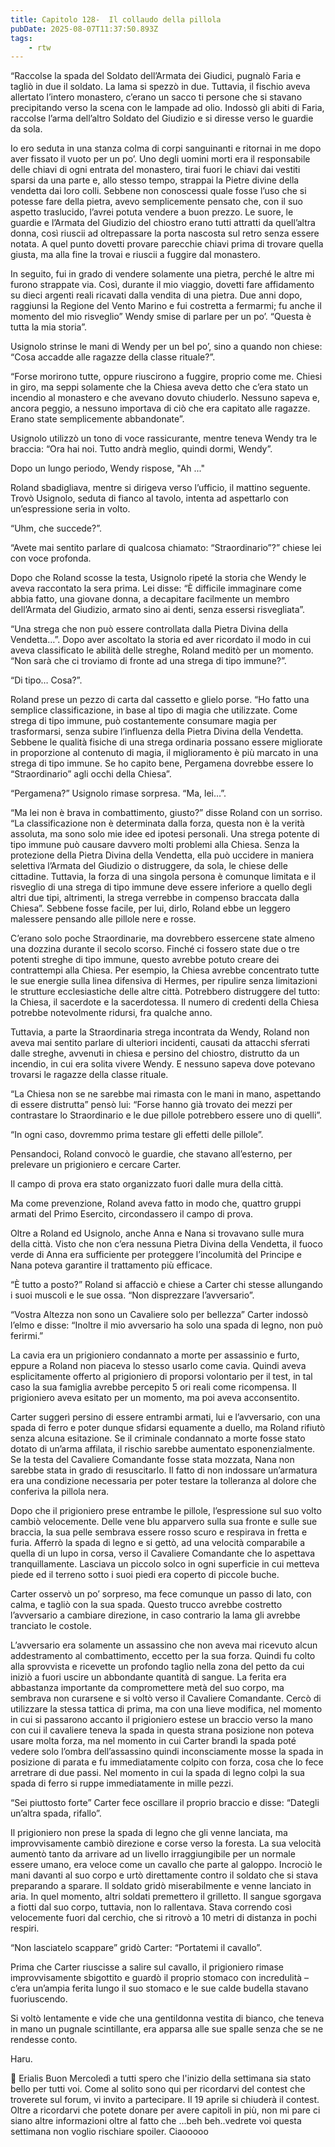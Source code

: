 ```yaml
---
title: Capitolo 128-  Il collaudo della pillola
pubDate: 2025-08-07T11:37:50.893Z
tags:
    - rtw
---
```









“Raccolse la spada del Soldato dell’Armata dei Giudici, pugnalò Faria e tagliò in due il soldato. La lama si spezzò in due. Tuttavia, il fischio aveva allertato l’intero monastero, c’erano un sacco ti persone che si stavano precipitando verso la scena con le lampade ad olio. Indossò gli abiti di Faria, raccolse l’arma dell’altro Soldato del Giudizio e si diresse verso le guardie da sola.


Io ero seduta in una stanza colma di corpi sanguinanti e ritornai in me dopo aver fissato il vuoto per un po’. Uno degli uomini morti era il responsabile delle chiavi di ogni entrata del monastero, tirai fuori le chiavi dai vestiti sparsi da una parte e, allo stesso tempo, strappai la Pietre divine della vendetta dai loro colli. Sebbene non conoscessi quale fosse l’uso che si potesse fare della pietra, avevo semplicemente pensato che, con il suo aspetto traslucido, l’avrei potuta vendere a buon prezzo. Le suore, le guardie e l’Armata del Giudizio del chiostro erano tutti attratti da quell’altra donna, così riuscii ad oltrepassare la porta nascosta sul retro senza essere notata. A quel punto dovetti provare parecchie chiavi prima di trovare quella giusta, ma alla fine la trovai e riuscii a fuggire dal monastero.


In seguito, fui in grado di vendere solamente una pietra, perché le altre mi furono strappate via. Così, durante il mio viaggio, dovetti fare affidamento su dieci argenti reali ricavati dalla vendita di una pietra. Due anni dopo, raggiunsi la Regione del Vento Marino e fui costretta a fermarmi; fu anche il momento del mio risveglio” Wendy smise di parlare per un po’. “Questa è tutta la mia storia”.


Usignolo strinse le mani di Wendy per un bel po’, sino a quando non chiese: “Cosa accadde alle ragazze della classe rituale?”.


“Forse morirono tutte, oppure riuscirono a fuggire, proprio come me. Chiesi in giro, ma seppi solamente che la Chiesa aveva detto che c’era stato un incendio al monastero e che avevano dovuto chiuderlo. Nessuno sapeva e, ancora peggio, a nessuno importava di ciò che era capitato alle ragazze. Erano state semplicemente abbandonate”.


Usignolo utilizzò un tono di voce rassicurante, mentre teneva Wendy tra le braccia: “Ora hai noi. Tutto andrà meglio, quindi dormi, Wendy”.


Dopo un lungo periodo, Wendy rispose, "Ah ..."


Roland sbadigliava, mentre si dirigeva verso l’ufficio, il mattino seguente. Trovò Usignolo, seduta di fianco al tavolo, intenta ad aspettarlo con un’espressione seria in volto.


“Uhm, che succede?”.


“Avete mai sentito parlare di qualcosa chiamato: “Straordinario”?” chiese lei con voce profonda.


Dopo che Roland scosse la testa, Usignolo ripeté la storia che Wendy le aveva raccontato la sera prima. Lei disse: “Ѐ difficile immaginare come abbia fatto, una giovane donna, a decapitare facilmente un membro dell’Armata del Giudizio, armato sino ai denti, senza essersi risvegliata”.


“Una strega che non può essere controllata dalla Pietra Divina della Vendetta…”. Dopo aver ascoltato la storia ed aver ricordato il modo in cui aveva classificato le abilità delle streghe, Roland meditò per un momento. “Non sarà che ci troviamo di fronte ad una strega di tipo immune?”.


“Di tipo… Cosa?”.


Roland prese un pezzo di carta dal cassetto e glielo porse. “Ho fatto una semplice classificazione, in base al tipo di magia che utilizzate. Come strega di tipo immune, può costantemente consumare magia per trasformarsi, senza subire l’influenza della Pietra Divina della Vendetta. Sebbene le qualità fisiche di una strega ordinaria possano essere migliorate in proporzione al contenuto di magia, il miglioramento è più marcato in una strega di tipo immune. Se ho capito bene, Pergamena dovrebbe essere lo “Straordinario” agli occhi della Chiesa”.


“Pergamena?” Usignolo rimase sorpresa. “Ma, lei…”.


“Ma lei non è brava in combattimento, giusto?” disse Roland con un sorriso. “La classificazione non è determinata dalla forza, questa non è la verità assoluta, ma sono solo mie idee ed ipotesi personali. Una strega potente di tipo immune può causare davvero molti problemi alla Chiesa.  Senza la protezione della Pietra Divina della Vendetta, ella può uccidere in maniera selettiva l’Armata del Giudizio o distruggere, da sola, le chiese delle cittadine. Tuttavia, la forza di una singola persona è comunque limitata e il risveglio di una strega di tipo immune deve essere inferiore a quello degli altri due tipi, altrimenti, la strega verrebbe in compenso braccata dalla Chiesa”. Sebbene fosse facile, per lui, dirlo, Roland ebbe un leggero malessere pensando alle pillole nere e rosse.


C’erano solo poche Straordinarie, ma dovrebbero essercene state almeno una dozzina durante il secolo scorso. Finché ci fossero state due o tre potenti streghe di tipo immune, questo avrebbe potuto creare dei contrattempi alla Chiesa. Per esempio, la Chiesa avrebbe concentrato tutte le sue energie sulla linea difensiva di Hermes, per ripulire senza limitazioni le strutture ecclesiastiche delle altre città. Potrebbero distruggere del tutto: la Chiesa, il sacerdote e la sacerdotessa. Il numero di credenti della Chiesa potrebbe notevolmente ridursi, fra qualche anno.


Tuttavia, a parte la Straordinaria strega incontrata da Wendy, Roland non aveva mai sentito parlare di ulteriori incidenti, causati da attacchi sferrati dalle streghe, avvenuti in chiesa e persino del chiostro, distrutto da un incendio, in cui era solita vivere Wendy. E nessuno sapeva dove potevano trovarsi le ragazze della classe rituale.


“La Chiesa non se ne sarebbe mai rimasta con le mani in mano, aspettando di essere distrutta” pensò lui: “Forse hanno già trovato dei mezzi per contrastare lo Straordinario e le due pillole potrebbero essere uno di quelli”. 


“In ogni caso, dovremmo prima testare gli effetti delle pillole”.


Pensandoci, Roland convocò le guardie, che stavano all’esterno, per prelevare un prigioniero e cercare Carter.


Il campo di prova era stato organizzato fuori dalle mura della città.


Ma come prevenzione, Roland aveva fatto in modo che, quattro gruppi armati del Primo Esercito, circondassero il campo di prova.


Oltre a Roland ed Usignolo, anche Anna e Nana si trovavano sulle mura della città. Visto che non c’era nessuna Pietra Divina della Vendetta, il fuoco verde di Anna era sufficiente per proteggere l’incolumità del Principe e Nana poteva garantire il trattamento più efficace.


“Ѐ tutto a posto?” Roland si affacciò e chiese a Carter chi stesse allungando i suoi muscoli e le sue ossa. “Non disprezzare l’avversario”.


“Vostra Altezza non sono un Cavaliere solo per bellezza” Carter indossò l’elmo e disse: “Inoltre il mio avversario ha solo una spada di legno, non può ferirmi.”


La cavia era un prigioniero condannato a morte per assassinio e furto, eppure a Roland non piaceva lo stesso usarlo come cavia. Quindi aveva esplicitamente offerto al prigioniero di proporsi volontario per il test, in tal caso la sua famiglia avrebbe percepito 5 ori reali come ricompensa. Il prigioniero aveva esitato per un momento, ma poi aveva acconsentito.


Carter suggerì persino di essere entrambi armati, lui e l’avversario, con una spada di ferro e poter dunque sfidarsi equamente a duello, ma Roland rifiutò senza alcuna esitazione. Se il criminale condannato a morte fosse stato dotato di un’arma affilata, il rischio sarebbe aumentato esponenzialmente. Se la testa del Cavaliere Comandante fosse stata mozzata, Nana non sarebbe stata in grado di resuscitarlo. Il fatto di non indossare un’armatura era una condizione necessaria per poter testare la tolleranza al dolore che conferiva la pillola nera.


Dopo che il prigioniero prese entrambe le pillole, l’espressione sul suo volto cambiò velocemente. Delle vene blu apparvero sulla sua fronte e sulle sue braccia, la sua pelle sembrava essere rosso scuro e respirava in fretta e furia. Afferrò la spada di legno e si gettò, ad una velocità comparabile a quella di un lupo in corsa, verso il Cavaliere Comandante che lo aspettava tranquillamente. Lasciava un piccolo solco in ogni superficie in cui metteva piede ed il terreno sotto i suoi piedi era coperto di piccole buche.


Carter osservò un po’ sorpreso, ma fece comunque un passo di lato, con calma, e tagliò con la sua spada. Questo trucco avrebbe costretto l’avversario a cambiare direzione, in caso contrario la lama gli avrebbe tranciato le costole.


L’avversario era solamente un assassino che non aveva mai ricevuto alcun addestramento al combattimento, eccetto per la sua forza. Quindi fu colto alla sprovvista e ricevette un profondo taglio nella zona del petto da cui iniziò a fuori uscire un abbondante quantità di sangue. La ferita era abbastanza importante da compromettere metà del suo corpo, ma sembrava non curarsene e si voltò verso il Cavaliere Comandante. Cercò di utilizzare la stessa tattica di prima, ma con una lieve modifica, nel momento in cui si passarono accanto il prigioniero estese un braccio verso la mano con cui il cavaliere teneva la spada in questa strana posizione non poteva usare molta forza, ma nel momento in cui Carter brandì la spada poté vedere solo l’ombra dell’assassino quindi inconsciamente mosse la spada in posizione di parata e fu immediatamente colpito con forza, cosa che lo fece arretrare di due passi. Nel momento in cui la spada di legno colpì la sua spada di ferro si ruppe immediatamente in mille pezzi.


“Sei piuttosto forte” Carter fece oscillare il proprio braccio e disse: “Dategli un’altra spada, rifallo”.


Il prigioniero non prese la spada di legno che gli venne lanciata, ma improvvisamente cambiò direzione e corse verso la foresta.  La sua velocità aumentò tanto da arrivare ad un livello irraggiungibile per un normale essere umano, era veloce come un cavallo che parte al galoppo.  Incrociò le mani davanti al suo corpo e urtò direttamente contro il soldato che si stava preparando a sparare. Il soldato gridò miserabilmente e venne lanciato in aria. In quel momento, altri soldati premettero il grilletto. Il sangue sgorgava a fiotti dal suo corpo, tuttavia, non lo rallentava. Stava correndo così velocemente fuori dal cerchio, che si ritrovò a 10 metri di distanza in pochi respiri.


“Non lasciatelo scappare” gridò Carter: “Portatemi il cavallo”.


Prima che Carter riuscisse a salire sul cavallo, il prigioniero rimase improvvisamente sbigottito e guardò il proprio stomaco con incredulità – c’era un’ampia ferita lungo il suo stomaco e le sue calde budella stavano fuoriuscendo.


Si voltò lentamente e vide che una gentildonna vestita di bianco, che teneva in mano un pugnale scintillante, era apparsa alle sue spalle senza che se ne rendesse conto.






Haru.






💬 Erialis Buon Mercoledì a tutti spero che l'inizio della settimana sia stato bello per tutti voi. Come al solito sono qui per ricordarvi del contest che troverete sul forum, vi invito a partecipare. Il 19 aprile si chiuderà il contest. Oltre a ricordarvi che potete donare per avere capitoli in più, non mi pare ci siano altre informazioni oltre al fatto che ...beh beh..vedrete voi questa settimana non voglio rischiare spoiler. Ciaooooo
                                


                                



